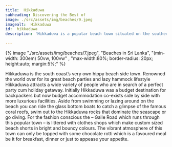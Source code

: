 ```yaml
---
title:  Hikkaduwa 
subheading: Discovering the Best of 
image: ./src/assets/img/beaches/9.jpeg
imagealt:  Hikkaduwa 
id:  hikkaduwa
description: 'Hikkaduwa is a popular beach town situated on the southern coast of Sri Lanka. With its golden sand beaches, clear blue waters, and vibrant coral reefs, Hikkaduwa is a haven for surfers, snorkelers, and beach lovers alike. '

---
```

{% image "./src/assets/img/beaches/7.jpeg", "Beaches in Sri Lanka", "(min-width: 300em) 50vw, 100vw" , "max-width:80%; border-radius: 20px; height:auto; margin:5%;" %}


Hikkaduwa is the south coast’s very own hippy beach side town. Renowned the world over for its great beach parties and lazy hammock lifestyle Hikkaduwa attracts a wide variety of people who are in search of a perfect party cum holiday getaway. Initially Hikkaduwa was a budget destination for backpackers but now budget accommodation co-exists side by side with more luxurious facilities. Aside from swimming or lazing around on the beach you can ride the glass bottom boats to catch a glimpse of the famous coral reefs, swim out to the Hikkaduwa rocks that dominate the seascape or go diving. For the fashion conscious the – Galle Road which runs through this popular town – is littered with clothes shops which make custom sized beach shorts in bright and bouncy colours. The vibrant atmosphere of this town can only be topped with some chocolate rotti which is a favoured meal be it for breakfast, dinner or just to appease your appetite.


